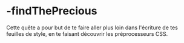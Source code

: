 # -findThePrecious
Cette quête a pour but de te faire aller plus loin dans l'écriture de tes feuilles de style, en te faisant découvrir les préprocesseurs CSS.
